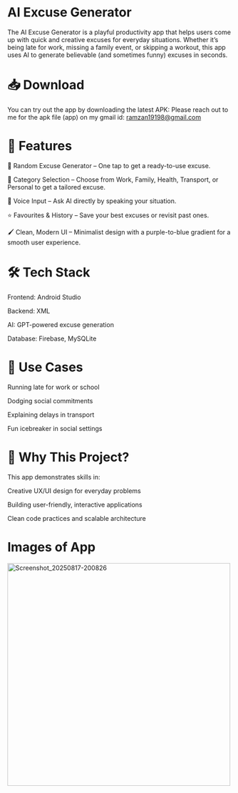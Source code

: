 # AI Excuse Generator

The AI Excuse Generator is a playful productivity app that helps users come up with quick and creative excuses for everyday situations. Whether it’s being late for work, missing a family event, or skipping a workout, this app uses AI to generate believable (and sometimes funny) excuses in seconds.

# 📥 Download
You can try out the app by downloading the latest APK:
Please reach out to me for the apk file (app) on my gmail id: ramzan19198@gmail.com


# 🚀 Features

🎲 Random Excuse Generator – One tap to get a ready-to-use excuse.

🎯 Category Selection – Choose from Work, Family, Health, Transport, or Personal to get a tailored excuse.

🎤 Voice Input – Ask AI directly by speaking your situation.

⭐ Favourites & History – Save your best excuses or revisit past ones.

🖌️ Clean, Modern UI – Minimalist design with a purple-to-blue gradient for a smooth user experience.

# 🛠️ Tech Stack

Frontend: Android Studio

Backend: XML

AI: GPT-powered excuse generation

Database: Firebase, MySQLite

# 📱 Use Cases

Running late for work or school

Dodging social commitments

Explaining delays in transport

Fun icebreaker in social settings

# 🎯 Why This Project?

This app demonstrates skills in:

Creative UX/UI design for everyday problems

Building user-friendly, interactive applications

Clean code practices and scalable architecture

# Images of App
<img width="500" height="500" alt="Screenshot_20250817-200826" src="https://github.com/user-attachments/assets/6e15e538-76c6-48f6-b64a-a9b6f34eceb5" />

